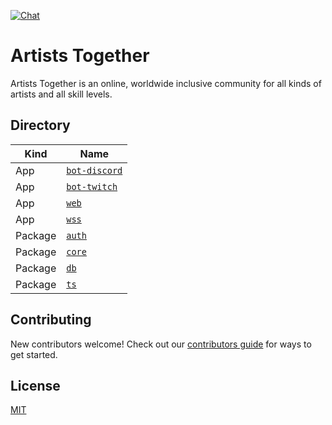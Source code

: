 [![Chat](https://img.shields.io/discord/762197633062141954?label=chat&logo=discord)](https://discord.gg/2n8JtZM)

# Artists Together

Artists Together is an online, worldwide inclusive community for all kinds of artists and all skill levels.

## Directory

| Kind    | Name                                        |
| ------- | ------------------------------------------- |
| App     | [`bot-discord`](apps/bot-discord/README.md) |
| App     | [`bot-twitch`](apps/bot-twitch/README.md)   |
| App     | [`web`](apps/web/README.md)                 |
| App     | [`wss`](apps/wss/README.md)                 |
| Package | [`auth`](packages/auth/README.md)           |
| Package | [`core`](packages/core/README.md)           |
| Package | [`db`](packages/db/README.md)               |
| Package | [`ts`](packages/ts/README.md)               |

## Contributing

New contributors welcome! Check out our [contributors guide](CONTRIBUTING.md) for ways to get started.

## License

[MIT](LICENSE)
